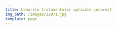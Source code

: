 ```yaml
---
title: Urmarile tratamentelor aplicate incorect
img_path: /images/12971.jpg
template: page
---
```


